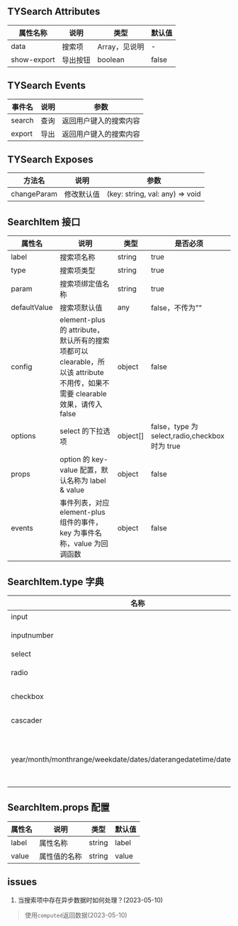 ## TYSearch Attributes

| 属性名称    | 说明     | 类型                      | 默认值 |
| ----------- | -------- | ------------------------- | ------ |
| data        | 搜索项   | Array<SearchItem>，见说明 | -      |
| show-export | 导出按钮 | boolean                   | false  |

## TYSearch Events

| 事件名 | 说明 | 参数                   |
| ------ | ---- | ---------------------- |
| search | 查询 | 返回用户键入的搜索内容 |
| export | 导出 | 返回用户键入的搜索内容 |

## TYSearch Exposes

| 方法名      | 说明       | 参数                            |
| ----------- | ---------- | ------------------------------- |
| changeParam | 修改默认值 | (key: string, val: any) => void |

## SearchItem 接口

| 属性名       | 说明                                                                                                                          | 类型     | 是否必须                                       |
| ------------ | ----------------------------------------------------------------------------------------------------------------------------- | -------- | ---------------------------------------------- |
| label        | 搜索项名称                                                                                                                    | string   | true                                           |
| type         | 搜索项类型                                                                                                                    | string   | true                                           |
| param        | 搜索项绑定值名称                                                                                                              | string   | true                                           |
| defaultValue | 搜索项默认值                                                                                                                  | any      | false，不传为""                                |
| config       | element-plus 的 attribute，默认所有的搜索项都可以 clearable，所以该 attribute 不用传，如果不需要 clearable 效果，请传入 false | object   | false                                          |
| options      | select 的下拉选项                                                                                                             | object[] | false，type 为 select,radio,checkbox 时为 true |
| props        | option 的 key-value 配置，默认名称为 label & value                                                                            | object   | false                                          |
| events       | 事件列表，对应 element-plus 组件的事件，key 为事件名称，value 为回调函数                                                      | object   | false                                          |

## SearchItem.type 字典

| 名称                                                                 | 说明                                     |
| -------------------------------------------------------------------- | ---------------------------------------- |
| input                                                                | 输入框                                   |
| inputnumber                                                          | 数字输入框                               |
| select                                                               | 下拉框                                   |
| radio                                                                | 单选按钮组                               |
| checkbox                                                             | 多选按钮组                               |
| cascader                                                             | 级联选择器                               |
| year/month/monthrange/weekdate/dates/daterangedatetime/datetimerange | 日期选择器，对应 element-plus 的日期类型 |

## SearchItem.props 配置

| 属性名 | 说明         | 类型   | 默认值 |
| ------ | ------------ | ------ | ------ |
| label  | 属性名称     | string | label  |
| value  | 属性值的名称 | string | value  |

## issues

1.  当搜索项中存在异步数据时如何处理？(2023-05-10)

> 使用`computed`返回数据(2023-05-10)
